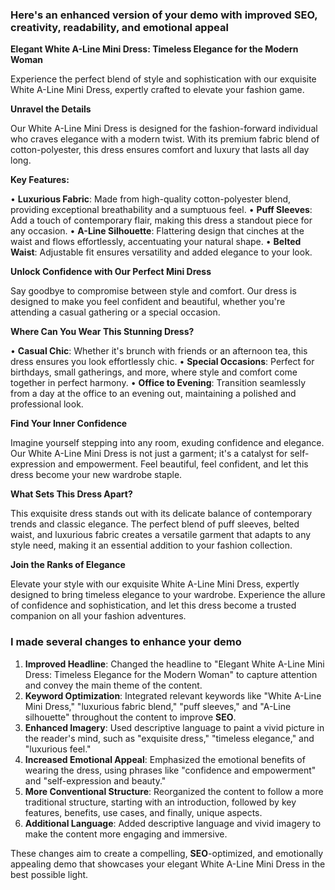 ### Here's an enhanced version of your demo with improved **SEO**, creativity, readability, and emotional appeal

**Elegant White A-Line Mini Dress: Timeless Elegance for the Modern Woman**

Experience the perfect blend of style and sophistication with our exquisite White A-Line Mini Dress, expertly crafted to elevate your fashion game.

**Unravel the Details**

Our White A-Line Mini Dress is designed for the fashion-forward individual who craves elegance with a modern twist. With its premium fabric blend of cotton-polyester, this dress ensures comfort and luxury that lasts all day long.

**Key Features:**

• **Luxurious Fabric**: Made from high-quality cotton-polyester blend, providing exceptional breathability and a sumptuous feel.
• **Puff Sleeves**: Add a touch of contemporary flair, making this dress a standout piece for any occasion.
• **A-Line Silhouette**: Flattering design that cinches at the waist and flows effortlessly, accentuating your natural shape.
• **Belted Waist**: Adjustable fit ensures versatility and added elegance to your look.

**Unlock Confidence with Our Perfect Mini Dress**

Say goodbye to compromise between style and comfort. Our dress is designed to make you feel confident and beautiful, whether you're attending a casual gathering or a special occasion.

**Where Can You Wear This Stunning Dress?**

• **Casual Chic**: Whether it's brunch with friends or an afternoon tea, this dress ensures you look effortlessly chic.
• **Special Occasions**: Perfect for birthdays, small gatherings, and more, where style and comfort come together in perfect harmony.
• **Office to Evening**: Transition seamlessly from a day at the office to an evening out, maintaining a polished and professional look.

**Find Your Inner Confidence**

Imagine yourself stepping into any room, exuding confidence and elegance. Our White A-Line Mini Dress is not just a garment; it's a catalyst for self-expression and empowerment. Feel beautiful, feel confident, and let this dress become your new wardrobe staple.

**What Sets This Dress Apart?**

This exquisite dress stands out with its delicate balance of contemporary trends and classic elegance. The perfect blend of puff sleeves, belted waist, and luxurious fabric creates a versatile garment that adapts to any style need, making it an essential addition to your fashion collection.

**Join the Ranks of Elegance**

Elevate your style with our exquisite White A-Line Mini Dress, expertly designed to bring timeless elegance to your wardrobe. Experience the allure of confidence and sophistication, and let this dress become a trusted companion on all your fashion adventures.

### I made several changes to enhance your demo

1. **Improved Headline**: Changed the headline to "Elegant White A-Line Mini Dress: Timeless Elegance for the Modern Woman" to capture attention and convey the main theme of the content.
2. **Keyword Optimization**: Integrated relevant keywords like "White A-Line Mini Dress," "luxurious fabric blend," "puff sleeves," and "A-Line silhouette" throughout the content to improve **SEO**.
3. **Enhanced Imagery**: Used descriptive language to paint a vivid picture in the reader's mind, such as "exquisite dress," "timeless elegance," and "luxurious feel."
4. **Increased Emotional Appeal**: Emphasized the emotional benefits of wearing the dress, using phrases like "confidence and empowerment" and "self-expression and beauty."
5. **More Conventional Structure**: Reorganized the content to follow a more traditional structure, starting with an introduction, followed by key features, benefits, use cases, and finally, unique aspects.
6. **Additional Language**: Added descriptive language and vivid imagery to make the content more engaging and immersive.

These changes aim to create a compelling, **SEO**-optimized, and emotionally appealing demo that showcases your elegant White A-Line Mini Dress in the best possible light.